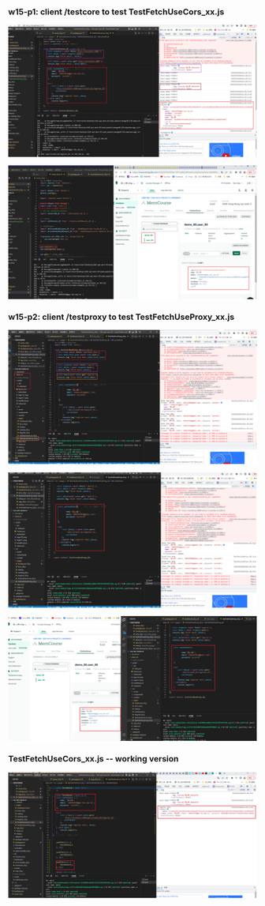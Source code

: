 ### w15-p1: client /testcore to test TestFetchUseCors_xx.js

![](w15-p1-1.png)

![](w15-p1-2.png)

### w15-p2: client /testproxy to test TestFetchUseProxy_xx.js

![](w15-p2-1.png)

![](w15-p2-2.png)

![](w15-p2-3.png)

### TestFetchUseCors_xx.js -- working version

![](w15-p3.png)
